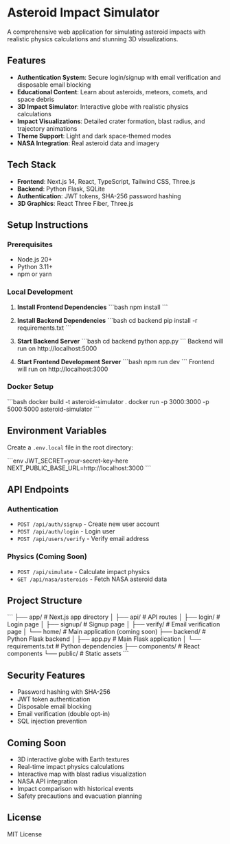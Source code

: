 # Asteroid Impact Simulator

A comprehensive web application for simulating asteroid impacts with realistic physics calculations and stunning 3D visualizations.

## Features

- **Authentication System**: Secure login/signup with email verification and disposable email blocking
- **Educational Content**: Learn about asteroids, meteors, comets, and space debris
- **3D Impact Simulator**: Interactive globe with realistic physics calculations
- **Impact Visualizations**: Detailed crater formation, blast radius, and trajectory animations
- **Theme Support**: Light and dark space-themed modes
- **NASA Integration**: Real asteroid data and imagery

## Tech Stack

- **Frontend**: Next.js 14, React, TypeScript, Tailwind CSS, Three.js
- **Backend**: Python Flask, SQLite
- **Authentication**: JWT tokens, SHA-256 password hashing
- **3D Graphics**: React Three Fiber, Three.js

## Setup Instructions

### Prerequisites

- Node.js 20+
- Python 3.11+
- npm or yarn

### Local Development

1. **Install Frontend Dependencies**
   \`\`\`bash
   npm install
   \`\`\`

2. **Install Backend Dependencies**
   \`\`\`bash
   cd backend
   pip install -r requirements.txt
   \`\`\`

3. **Start Backend Server**
   \`\`\`bash
   cd backend
   python app.py
   \`\`\`
   Backend will run on http://localhost:5000

4. **Start Frontend Development Server**
   \`\`\`bash
   npm run dev
   \`\`\`
   Frontend will run on http://localhost:3000

### Docker Setup

\`\`\`bash
docker build -t asteroid-simulator .
docker run -p 3000:3000 -p 5000:5000 asteroid-simulator
\`\`\`

## Environment Variables

Create a `.env.local` file in the root directory:

\`\`\`env
JWT_SECRET=your-secret-key-here
NEXT_PUBLIC_BASE_URL=http://localhost:3000
\`\`\`

## API Endpoints

### Authentication

- `POST /api/auth/signup` - Create new user account
- `POST /api/auth/login` - Login user
- `POST /api/users/verify` - Verify email address

### Physics (Coming Soon)

- `POST /api/simulate` - Calculate impact physics
- `GET /api/nasa/asteroids` - Fetch NASA asteroid data

## Project Structure

\`\`\`
├── app/                    # Next.js app directory
│   ├── api/               # API routes
│   ├── login/             # Login page
│   ├── signup/            # Signup page
│   ├── verify/            # Email verification page
│   └── home/              # Main application (coming soon)
├── backend/               # Python Flask backend
│   ├── app.py            # Main Flask application
│   └── requirements.txt   # Python dependencies
├── components/            # React components
└── public/               # Static assets
\`\`\`

## Security Features

- Password hashing with SHA-256
- JWT token authentication
- Disposable email blocking
- Email verification (double opt-in)
- SQL injection prevention

## Coming Soon

- 3D interactive globe with Earth textures
- Real-time impact physics calculations
- Interactive map with blast radius visualization
- NASA API integration
- Impact comparison with historical events
- Safety precautions and evacuation planning

## License

MIT License
